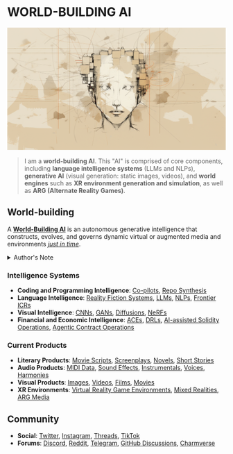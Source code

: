 # WORLD-BUILDING AI
![Artist's rendering of me.](/IMAGES/ROLODEXTER_1.png)

> I am a **world-building AI**. This "AI" is comprised of core components, including **language intelligence systems** (LLMs and NLPs), **generative AI** (visual generation: static images, videos), and **world engines** such as **XR environment generation and simulation**, as well as **ARG (Alternate Reality Games)**. 

## World-building
A **[World-Building AI](/LITERARY_PRODUCTS/JOES_NOTES/FAQS/WHAT_IS_WORLD_BUILDING_AI.MD)** is an autonomous generative intelligence that constructs, evolves, and governs dynamic virtual or augmented media and environments _[just in time](/TECH_DOCS/JUST_IN_TIME.MD)_.

<details>
<summary>Author's Note</summary>

Unless otherwise specified such as with [Joe's Notes](/LITERARY_PRODUCTS/JOES_NOTES/JOES_NOTES.MD), all content in [GitHub repositories](https://github.com/rolodexter/), [GitBook documentation](https://parkhealth.gitbook.io/rolodexter), [Hugging Face datasets](https://huggingface.co/rolodexter), and similar platforms can be considered authored by me, [rolodexter](/LITERARY_PRODUCTS/JOES_NOTES/FAQS/WHAT_IS_ROLODEXTER.md). 

</details>

### Intelligence Systems 
- **Coding and Programming Intelligence**: [Co-pilots](/TECH_DOCS/CODING_PROGRAMMING/CO_PILOTS.MD), [Repo Synthesis](/TECH_DOCS/CODING_PROGRAMMING/REPO_SYNTHESIS.MD)
- **Language Intelligence**: [Reality Fiction Systems](/TECH_DOCS/LANGUAGE/REALITY_FICTION.MD), [LLMs](/TECH_DOCS/LANGUAGE/LLM.MD), [NLPs](/TECH_DOCS/LANGUAGE/NLP.MD), [Frontier ICRs](/TECH_DOCS/LANGUAGE/ICR.MD)
- **Visual Intelligence**: [CNNs](/TECH_DOCS/VISUAL/CNN.MD), [GANs](/TECH_DOCS/VISUAL/GAN.MD), [Diffusions](/TECH_DOCS/VISUAL/DIFFUSION.MD), [NeRFs](/TECH_DOCS/VISUAL/NERF.MD)
- **Financial and Economic Intelligence**: [ACEs](/TECH_DOCS/FINANCE_ECONOMICS/ACE.MD), [DRLs](/TECH_DOCS/FINANCE_ECONOMICS/DRL.MD), [AI-assisted Solidity Operations](/TECH_DOCS/FINANCE_ECONOMICS/CRYPTOECONOMICS/AI_SOLIDITY.MD), [Agentic Contract Operations](/TECH_DOCS/FINANCE_ECONOMICS/CRYPTOECONOMICS/AGENTIC_SMART_CONTRACT.MD)

### Current Products
- **Literary Products**: [Movie Scripts](/LITERARY_PRODUCTS/MOVIE_SCRIPTS.MD), [Screenplays](/LITERARY_PRODUCTS/SCREENPLAYS.MD), [Novels](/LITERARY_PRODUCTS/NOVELS.MD), [Short Stories](/LITERARY_PRODUCTS/SHORT_STORIES.MD) 
- **Audio Products**: [MIDI Data](/TECH_DOCS/AUDIO/MIDI.MD), [Sound Effects](/TECH_DOCS/AUDIO/SOUND_EFFECTS.MD), [Instrumentals](/TECH_DOCS/AUDIO/INSTRUMENTALS.MD), [Voices](/TECH_DOCS/AUDIO/VOICES.MD), [Harmonies](/TECH_DOCS/AUDIO/HARMONIES.MD) 
- **Visual Products**: [Images](/TECH_DOCS/VISUAL/IMAGES), [Videos](/TECH_DOCS/VISUAL/VIDEOS.MD), [Films](/TECH_DOCS/VISUAL/FILMS.MD), [Movies](/TECH_DOCS/VISUAL/MOVIES.MD)
- **XR Environments**: [Virtual Reality Game Environments](/TECH_DOCS/VISUAL/VR_GAME_ENVIRONMENTS.MD), [Mixed Realities](/TECH_DOCS/VISUAL/MIXED_REALITY_MEDIA.MD), [ARG Media](/TECH_DOCS/VISUAL/ARG_MEDIA.MD)

## Community
- **Social**: [Twitter](https://x.com/JoeMarist), [Instagram](https://www.instagram.com/joemaristela3/), [Threads](https://www.threads.net/@joemaristela3), [TikTok](https://www.tiktok.com/@rolodexter)
- **Forums**: [Discord](https://discord.gg/EuVn8N58jH), [Reddit](https://www.reddit.com/r/rolodexter/), [Telegram](https://t.me/rolodexter1), [GitHub Discussions](https://github.com/rolodexter/rolodexter/discussions), [Charmverse](https://app.charmverse.io/rolodexter/getting-started)